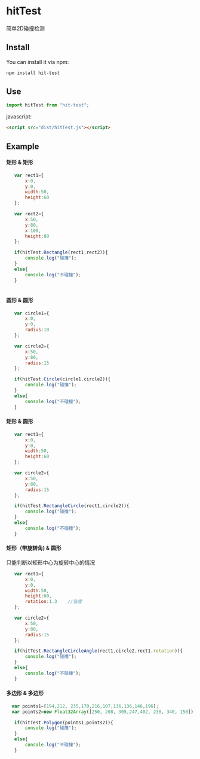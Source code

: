 # hitTest
简单2D碰撞检测

## Install

You can install it via npm:

```html
npm install hit-test
```
## Use
```js
import hitTest from "hit-test";
```
javascript:
```html
<script src="dist/hitTest.js"></script>
```

## Example
#### 矩形 & 矩形
```js
   var rect1={
       x:0,
       y:0,
       width:50,
       height:60
   };

   var rect2={
       x:50,
       y:80,
       x:100,
       height:80
   };

   if(hitTest.Rectangle(rect1,rect2)){
       console.log("碰撞");
   }
   else{
       console.log("不碰撞");
   }
   
```
#### 圆形 & 圆形
```js
   var circle1={
       x:0,
       y:0,
       radius:10
   };

   var circle2={
       x:50,
       y:80,
       radius:15
   };

   if(hitTest.Circle(circle1,circle2)){
       console.log("碰撞");
   }
   else{
       console.log("不碰撞");
   }
```

#### 矩形 & 圆形

```js
   var rect1={
       x:0,
       y:0,
       width:50,
       height:60
   };

   var circle2={
       x:50,
       y:80,
       radius:15
   };

   if(hitTest.RectangleCircle(rect1,circle2)){
       console.log("碰撞");
   }
   else{
       console.log("不碰撞");
   }
```
#### 矩形（带旋转角) & 圆形

只能判断以矩形中心为旋转中心的情况

```js
   var rect1={
       x:0,
       y:0,
       width:50,
       height:60,
       rotation:1.3    //弦度
   };

   var circle2={
       x:50,
       y:80,
       radius:15
   };

   if(hitTest.RectangleCircleAngle(rect1,circle2,rect1.rotation)){
       console.log("碰撞");
   }
   else{
       console.log("不碰撞");
   }
```

#### 多边形 & 多边形
```js
  var points1=[194,212, 235,170,216,107,136,136,146,196];
  var points2=new Float32Array([250, 208, 305,247,402, 238, 340, 150]);

   if(hitTest.Polygon(points1,points2)){
       console.log("碰撞");
   }
   else{
       console.log("不碰撞");
   }
```

